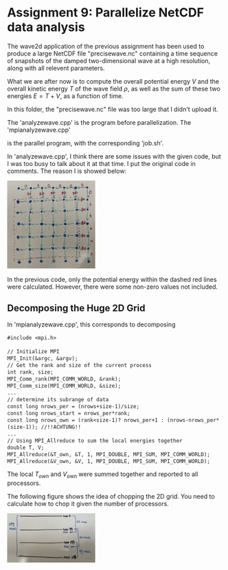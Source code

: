 # Assignment 9: Parallelize NetCDF data analysis

The wave2d application of the previous assignment has been used to produce a large NetCDF file "precisewave.nc" containing a time sequence of snapshots of the damped two-dimensional wave at a high resolution, along with all relevent parameters. 

What we are after now is to compute the overall potential energy $V$ and the overall kinetic energy $T$ of the wave field $ρ$, as well as the sum of these two energies $E=T+V$, as a function of time.

In this folder, the "precisewave.nc" file was too large that I didn't upload it.

The 'analyzewave.cpp' is the program before parallelization. The 'mpianalyzewave.cpp'

 is the parallel program, with the corresponding 'job.sh'.

In 'analyzewave.cpp', I think there are some issues with the given code, but I was too busy to talk about it at that time. I put the original code in comments. The reason I is showed below:

<img src="\A9_Parallel_WaveAnalysis\grid.jpg" alt="grid" style="zoom:20%;" />

In the previous code, only the potential energy within the dashed red lines were calculated. However, there were some non-zero values not included.

## Decomposing the Huge 2D Grid

In 'mpianalyzewave.cpp', this corresponds to decomposing

```
#include <mpi.h>

// Initialize MPI
MPI_Init(&argc, &argv);
// Get the rank and size of the current process
int rank, size;
MPI_Comm_rank(MPI_COMM_WORLD, &rank);
MPI_Comm_size(MPI_COMM_WORLD, &size); 
...
// determine its subrange of data
const long nrows_per = (nrows+size-1)/size;
const long nrows_start = nrows_per*rank;
const long nrows_own = (rank<size-1)? nrows_per+1 : (nrows-nrows_per*(size-1)); //!!ACHTUNG!! 
...
// Using MPI_Allreduce to sum the local energies together
double T, V;
MPI_Allreduce(&T_own, &T, 1, MPI_DOUBLE, MPI_SUM, MPI_COMM_WORLD);
MPI_Allreduce(&V_own, &V, 1, MPI_DOUBLE, MPI_SUM, MPI_COMM_WORLD);
```

The local $T_{own}$ and $V_{own}$ were summed together and reported to all processors.

The following figure shows the idea of chopping the 2D grid. You need to calculate how to chop it given the number of processors.

<img src="\A9_Parallel_WaveAnalysis\chop.jpg" alt="grid" style="zoom:20%;" />


